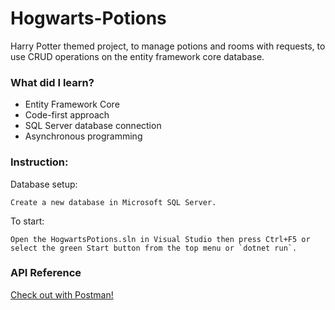 # Hogwarts-Potions
Harry Potter themed project, to manage potions and rooms with requests, to use CRUD operations on the entity framework core database.

### What did I learn?
- Entity Framework Core
- Code-first approach
- SQL Server database connection
- Asynchronous programming

### Instruction:

Database setup:
```
Create a new database in Microsoft SQL Server.
```

To start:
```
Open the HogwartsPotions.sln in Visual Studio then press Ctrl+F5 or select the green Start button from the top menu or `dotnet run`.
```

### API Reference
[Check out with Postman!](https://www.getpostman.com/collections/ee10157bb015c7922577)
